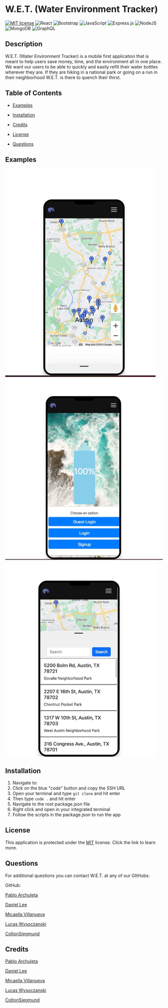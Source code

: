 # W.E.T. (Water Environment Tracker)
  [![MIT license](https://img.shields.io/badge/License-MIT-blue.svg)](https://opensource.org/license/mit)
  ![React](https://img.shields.io/badge/react-%2320232a.svg?style=for-the-badge&logo=react&logoColor=%2361DAFB) ![Bootstrap](https://img.shields.io/badge/bootstrap-%238511FA.svg?style=for-the-badge&logo=bootstrap&logoColor=white) ![JavaScript](https://img.shields.io/badge/javascript-%23323330.svg?style=for-the-badge&logo=javascript&logoColor=%23F7DF1E) ![Express.js](https://img.shields.io/badge/express.js-%23404d59.svg?style=for-the-badge&logo=express&logoColor=%2361DAFB) ![NodeJS](https://img.shields.io/badge/node.js-6DA55F?style=for-the-badge&logo=node.js&logoColor=white) ![MongoDB](https://img.shields.io/badge/MongoDB-%234ea94b.svg?style=for-the-badge&logo=mongodb&logoColor=white) ![GraphQL](https://img.shields.io/badge/-GraphQL-E10098?style=for-the-badge&logo=graphql&logoColor=white)

  ## Description
  W.E.T. (Water Environment Tracker) is a mobile first application that is meant to help users save money, time, and the environment all in one place. We want our users to be able to quickly and easily refill their water bottles wherever they are. If they are hiking in a national park or going on a run in their neighborhood W.E.T. is there to quench their thirst.

  ## Table of Contents
  - [Examples](#examples)

  - [Installation](#installation)

  - [Credits](#credits)

  - [License](#license)

  - [Questions](#questions)

  ## Examples
  ![Screenshot 1](./server/upload/PROJ3IMG1.jpg)
  ![Screenshot 2](./server/upload/PROJ3IMG2.jpg)
  ![Screenshot 3](./server/upload/PROJ3IMG3.jpg)


  ## Installation
  1. Navigate to:
  2. Click on the blue "code" button and copy the SSH URL
  3. Open your terminal and type `git clone` and hit enter
  4. Then type `code .` and hit enter
  5. Navigate to the root package.json file
  6. Right click and open in your integrated terminal
  7. Follow the scripts in the package.json to run the app

  
  ## License
  This application is protected under the [MIT](https://opensource.org/license/mit) license. Click the link to learn more.

  ## Questions
  For additional questions you can contact W.E.T. at any of our GItHubs:

  GitHub:

  [Pablo Archuleta](https://github.com/xJuanPablo)

  [Daniel Lee](https://github.com/drog41813)

  [Micaella Villanueva](https://github.com/micavilla)

  [Lucas Wysoczanski](https://github.com/LucasWyski001)

  [ColtonSiegmund](https://github.com/ColtonSiegmund)


  ## Credits
   [Pablo Archuleta](https://github.com/xJuanPablo)

  [Daniel Lee](https://github.com/drog41813)

  [Micaella Villanueva](https://github.com/micavilla)

  [Lucas Wysoczanski](https://github.com/LucasWyski001)

  [ColtonSiegmund](https://github.com/ColtonSiegmund)


